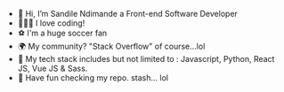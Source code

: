 - 👋 Hi, I’m Sandile Ndimande a Front-end Software Developer
- 👨🏽‍💻 I love coding!
- ⚽️ I'm a huge soccer fan
- 🌍 My community? "Stack Overflow" of course...lol
- 🧰 My tech stack includes but not limited to : Javascript, Python, React JS, Vue JS & Sass.
- 🌱 Have fun checking my repo. stash... lol

<!---
Sandile-Dev01/Sandile-Dev01 is a ✨ special ✨ repository because its `README.md` (this file) appears on your GitHub profile.
You can click the Preview link to take a look at your changes.
--->
